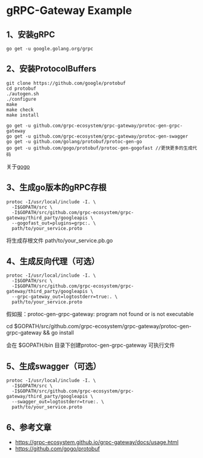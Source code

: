 # gRPC-Gateway Example

## 1、安装gRPC
```shell
go get -u google.golang.org/grpc
```

## 2、安装ProtocolBuffers
```shell
git clone https://github.com/google/protobuf
cd protobuf
./autogen.sh
./configure
make
make check
make install

go get -u github.com/grpc-ecosystem/grpc-gateway/protoc-gen-grpc-gateway
go get -u github.com/grpc-ecosystem/grpc-gateway/protoc-gen-swagger
go get -u github.com/golang/protobuf/protoc-gen-go
go get -u github.com/gogo/protobuf/protoc-gen-gogofast //更快更多的生成代码 
```
关于[gogo](https://github.com/gogo/protobuf)

## 3、生成go版本的gRPC存根
```shell
protoc -I/usr/local/include -I. \
  -I$GOPATH/src \
  -I$GOPATH/src/github.com/grpc-ecosystem/grpc-gateway/third_party/googleapis \
  --gogofast_out=plugins=grpc:. \
  path/to/your_service.proto
```
将生成存根文件 path/to/your_service.pb.go

## 4、生成反向代理（可选）
```shell
protoc -I/usr/local/include -I. \
  -I$GOPATH/src \
  -I$GOPATH/src/github.com/grpc-ecosystem/grpc-gateway/third_party/googleapis \
  --grpc-gateway_out=logtostderr=true:. \
  path/to/your_service.proto
```
假如报：protoc-gen-grpc-gateway: program not found or is not executable

cd $GOPATH/src/github.com/grpc-ecosystem/grpc-gateway/protoc-gen-grpc-gateway && go install

会在 $GOPATH/bin 目录下创建protoc-gen-grpc-gateway 可执行文件
## 5、生成swagger（可选）
```shell
protoc -I/usr/local/include -I. \
  -I$GOPATH/src \
  -I$GOPATH/src/github.com/grpc-ecosystem/grpc-gateway/third_party/googleapis \
  --swagger_out=logtostderr=true:. \
  path/to/your_service.proto
```

## 6、参考文章
* https://grpc-ecosystem.github.io/grpc-gateway/docs/usage.html
* https://github.com/gogo/protobuf
